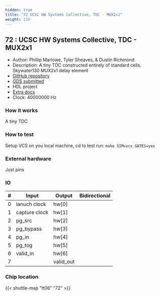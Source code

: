 ```yaml
---
hidden: true
title: "72 UCSC HW Systems Collective, TDC - MUX2x1"
weight: 119
---
```


## 72 : UCSC HW Systems Collective, TDC - MUX2x1

* Author: Phillip Marlowe, Tyler Sheaves, &amp; Dustin Richmond
* Description: A tiny TDC constructed entirely of standard cells. Skywater130 MUX2x1 delay element
* [GitHub repository](https://github.com/phillipmmarlowe/tt06_hsc_tdc_mux_delay)
* [GDS submitted](https://github.com/phillipmmarlowe/tt06_hsc_tdc_mux_delay/actions/runs/8758062271)
* HDL project
* [Extra docs]()
* Clock: 40000000 Hz

<!---

This file is used to generate your project datasheet. Please fill in the information below and delete any unused
sections.

You can also include images in this folder and reference them in the markdown. Each image must be less than
512 kb in size, and the combined size of all images must be less than 1 MB.
-->


### How it works

A tiny TDC

### How to test

Setup VCS on you local machine, cd to test run:
`make SIM=vcs GATES=yes`

### External hardware

Just pins


### IO

| #             | Input    | Output   | Bidirectional   |
| ------------- | -------- | -------- | --------------- |
| 0 | lanuch clock  | hw[0]  |      |
| 1 | capture clock  | hw[1]  |      |
| 2 | pg_src  | hw[2]  |      |
| 3 | pg_bypass  | hw[3]  |      |
| 4 | pg_in  | hw[4]  |      |
| 5 | pg_tog  | hw[5]  |      |
| 6 | valid_in  | hw[6]  |      |
| 7 |   | valid_out  |      |


### Chip location

{{< shuttle-map "tt06" "72" >}}
